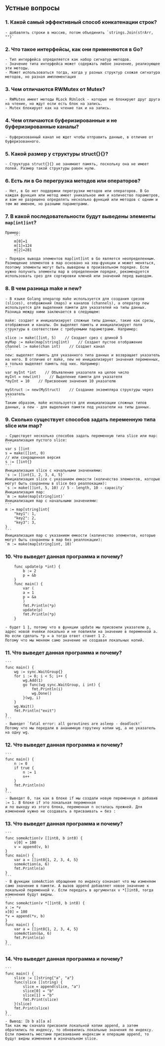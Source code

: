 ## Устные вопросы

### 1. Какой самый эффективный способ конкатенации строк?
    - добавлять строки в массив, потом объединить `strings.Join(strArr, "")`

### 2. Что такое интерфейсы, как они применяются в Go?
    - Тип интерфейса определяется как набор сигнатур методов.
    - Значение типа интерфейса может содержать любое значение, реализующее эти методы.
    - Может использоваться тогда, когда у разных структур схожая сигнатура методов, но разная имплементация

### 3. Чем отличаются RWMutex от Mutex?
    - RWMutex имеет методы RLock RUnlock - которые не блокируют друг друга на чтение, но ждут если есть блок на запись.
    - Mutex блокирует как на чтение так и на запись.

### 4. Чем отличаются буферизированные и не буферизированные каналы?
    - буферизованный канал не ждет чтобы отправить данные, в отличие от буферизованного.

### 5. Какой размер у структуры struct{}{}?
    - Структура struct{}{} не занимает память, поскольку она не имеет полей. Размер такой структуры равен нулю.

### 6. Есть ли в Go перегрузка методов или операторов?
    - Нет, в Go нет поддержки перегрузки методов или операторов. В Go каждая функция или метод имеет уникальное имя и количество параметров, и вам не разрешено определять несколько функций или методов с одним и тем же именем, но разными параметрами.

### 7. В какой последовательности будут выведены элементы `map[int]int`?
    Пример:
        ```
        m[0]=1
        m[1]=124
        m[2]=281
        ```
    - Порядок вывода элементов map[int]int в Go является неопределенным. Размещение элементов в map основано на хеш-функции и может меняться, поэтому элементы могут быть выведены в произвольном порядке. Если нужно получить элементы map в определенном порядке, рекомендуется использовать срез для сортировки ключей или значений перед выводом.

### 8. В чем разница make и new?
    - В языке Golang оператор make используется для создания срезов (slices), отображений (maps) и каналов (channels), а оператор new используется для выделения памяти для указателей на типы данных. Разница между ними заключается в следующем:

    make: создает и инициализирует сложные типы данных, такие как срезы, отображения и каналы. Он выделяет память и инициализирует поля структуры в соответствии с требуемыми параметрами. Например:
    ```
    slice := make([]int, 5)    // Создает срез с длиной 5
    myMap := make(map[string]int)    // Создает пустое отображение
    channel := make(chan int)    // Создает канал
    ```
    new: выделяет память для указанного типа данных и возвращает указатель на него. В отличие от make, new не инициализирует значения переменных, а только выделяет память под них. Например:
    ```
    var myInt *int    // Объявление указателя на целое число
    myInt = new(int)    // Выделение памяти для указателя
    *myInt = 10    // Присвоение значения 10 указателю

    myStruct := new(MyStruct)    // Создание экземпляра структуры через указатель
    ```
    Таким образом, make используется для инициализации сложных типов данных, а new - для выделения памяти под указатели на типы данных.

### 9. Сколько существует способов задать переменную типа slice или map?
    - Существует несколько способов задать переменную типа slice или map:
    Инициализация пустого slice:
    ```
    var s []int
    s = make([]int, 0)
    // или сокращенная версия
    s := []int{}
    ```
    Инициализация slice с начальными значениями:
    `s := []int{1, 2, 3, 4, 5}`
    Инициализация slice с указанием емкости (количество элементов, которые могут быть сохранены в slice без реаллокации):
    `s := make([]int, 5, 10) // 5 - length, 10 - capacity`
    Инициализация map:
    `m := make(map[string]int)`
    Инициализация map с начальными значениями:
    ```
    m := map[string]int{
        "key1": 1,
        "key2": 2,
        "key3": 3,
    }
    ```
    Инициализация map с указанием емкости (количество элементов, которые могут быть сохранены в map без реаллокации):
    `m := make(map[string]int, 10)`

### 10. Что выведет данная программа и почему?
```
    func update(p *int) {
        b := 2
        p = &b
    }
    func main() {
        var (
        a = 1
        p = &a
        )
        fmt.Println(*p)
        update(p)
        fmt.Println(*p)
    }
```
    - будет 1 1, потому что в функции update мы присвоили указателю p,
    адрес новой ячейки локально и не повлияли на значение в переменной a. 
    Но если сделать *p = a тогда ответ станет 1 2. 
    Потому что мы меняем само значение не создавая локальных копий.

### 11. Что выведет данная программа и почему?
    ```
    func main() {
        wg := sync.WaitGroup{}
        for i := 0; i < 5; i++ {
            wg.Add(1)
            go func(wg sync.WaitGroup, i int) {
                fmt.Println(i)
                wg.Done()
            }(wg, i)
        }
        wg.Wait()
        fmt.Println("exit")
    }
    ```
    - Выведет `fatal error: all goroutines are asleep - deadlock!`
    Потому что мы передали в ананимную горутину копии wg, а не указатель на одну wg.

### 12. Что выведет данная программа и почему?
    ```
    func main() {
        n := 0
        if true {
            n := 1
            n++
        }
        fmt.Println(n)
    }
    ```
    - Выведет 0, так как в блоке if мы создали новую переменную n добавив := 1. В блоке if это локальная переменная
    и по выходу из этого блока, переменная n осталась прежней. Для изменений нужно не создавать а присваивать = без :

### 13. Что выведет данная программа и почему?
    ```
    func someAction(v []int8, b int8) {
        v[0] = 100
        v = append(v, b)
    }
    func main() {
        var a = []int8{1, 2, 3, 4, 5}
        someAction(a, 6)
        fmt.Println(a)
    }
    ```
    - В функции someAction обращение по индексу означает что мы изменяем само значение в памяти. А вызов append добавляет новое значение к локальной переменной v. Если передать в аргументах v *[]int8, тогда изменения будут видны.
    ```
    func someAction(v *[]int8, b int8) {
	x := *v
	x[0] = 100
	*v = append(*v, b)
    }
    func main() {
        var a = []int8{1, 2, 3, 4, 5}
        someAction(&a, 6)
        fmt.Println(a)
    }
    ```
### 14. Что выведет данная программа и почему?
    ```
    func main() {
        slice := []string{"a", "a"}
        func(slice []string) {
            slice = append(slice, "a")
            slice[0] = "b"
            slice[1] = "b"
            fmt.Print(slice)
        }(slice)
        fmt.Print(slice)
    }
    ```
    - Вывод: [b b a][a a]
    Так как мы сначала присвоили локальной копии append, а затем обратились по индексу, то обновились локальные значения по индексу. Если поменять местами присваивание индексам и операцию append, то будут видны изменения в изначальном slice.
